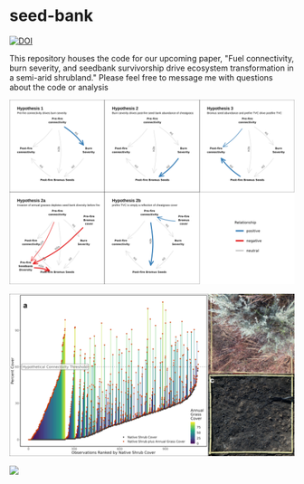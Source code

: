 # seed-bank

[![DOI](https://www.zenodo.org/badge/DOI/10.5281/zenodo.5293996.svg)](https://doi.org/10.5281/zenodo.5293996)


This repository houses the code for our upcoming paper, "Fuel connectivity, burn severity, and seedbank survivorship drive ecosystem transformation in a semi-arid shrubland." Please feel free to message me with questions about the code or analysis

![](images/figure_3_conceptual_figure.png)

![](images/figure_2_seed_bank.png)

![](images/figure_4_big_plot.png)
